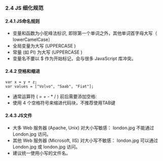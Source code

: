 ### 2.4 JS 细化规范

#### 2.4.1 JS命名规则
* 变量和函数为小驼峰法标识, 即除第一个单词之外，其他单词首字母大写（ lowerCamelCase）
* 全局变量为大写 (UPPERCASE )
* 常量 (如 PI) 为大写 (UPPERCASE )
* 变量名不要以 $ 作为开始标记，会与很多 JavaScript 库冲突。

#### 2.4.2 空格和缩进
    var x = y + z;
    var values = ["Volvo", "Saab", "Fiat"];
* 通常运算符 ( = + - * / ) 前后需要添加空格:
* 使用 4 个空格符号来缩进代码块，不推荐使用TAB键

#### 2.4.3 JS文件
* 大多 Web 服务器 (Apache, Unix) 对大小写敏感： london.jpg 不能通过 London.jpg 访问。
* 其他 Web 服务器 (Microsoft, IIS) 对大小写不敏感： london.jpg 可以通过 London.jpg 或 london.jpg 访问。
* 建议统一使用小写的文件名。
